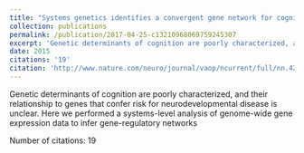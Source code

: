 ```yaml
---
title: "Systems genetics identifies a convergent gene network for cognition and neurodevelopmental disease"
collection: publications
permalink: /publication/2017-04-25-c13210968069759245307
excerpt: 'Genetic determinants of cognition are poorly characterized, and their relationship to genes that confer risk for neurodevelopmental disease is unclear. Here we performed a systems-level analysis of genome-wide gene expression data to infer gene-regulatory networks '
date: 2015
citations: '19'
citation: 'http://www.nature.com/neuro/journal/vaop/ncurrent/full/nn.4205.html'
---
```

Genetic determinants of cognition are poorly characterized, and their relationship to genes that confer risk for neurodevelopmental disease is unclear. Here we performed a systems-level analysis of genome-wide gene expression data to infer gene-regulatory networks 

Number of citations: 19